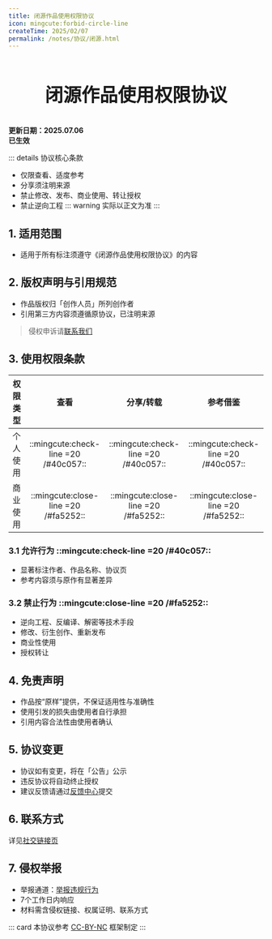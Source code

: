 ```yaml
---
title: 闭源作品使用权限协议
icon: mingcute:forbid-circle-line
createTime: 2025/02/07
permalink: /notes/协议/闭源.html
---
```


<div style="text-align: center;">
    <p style="font-size: 36px; font-weight: 650; margin-top: 60px">闭源作品使用权限协议</p>
</div>

**更新日期：2025.07.06**  
**已生效**

::: details 协议核心条款
- 仅限查看、适度参考
- 分享须注明来源
- 禁止修改、发布、商业使用、转让授权
- 禁止逆向工程
::: warning 实际以正文为准
:::

## 1. 适用范围

- 适用于所有标注须遵守《闭源作品使用权限协议》的内容

## 2. 版权声明与引用规范

- 作品版权归「创作人员」所列创作者
- 引用第三方内容须遵循原协议，已注明来源

> 侵权申诉请[联系我们](#_6-联系方式)

## 3. 使用权限条款

| 权限类型 | 查看 | 分享/转载 | 参考借鉴 |
| ---------- | :--: | :-------: | :------: |
| 个人使用 | ::mingcute:check-line =20 /#40c057:: | ::mingcute:check-line =20 /#40c057:: | ::mingcute:check-line =20 /#40c057:: |
| 商业使用 | ::mingcute:close-line =20 /#fa5252:: | ::mingcute:close-line =20 /#fa5252:: | ::mingcute:close-line =20 /#fa5252:: |

### 3.1 允许行为 ::mingcute:check-line =20 /#40c057::

- 显著标注作者、作品名称、协议页
- 参考内容须与原作有显著差异

### 3.2 禁止行为 ::mingcute:close-line =20 /#fa5252::

- 逆向工程、反编译、解密等技术手段
- 修改、衍生创作、重新发布
- 商业性使用
- 授权转让

## 4. 免责声明

- 作品按“原样”提供，不保证适用性与准确性
- 使用引发的损失由使用者自行承担
- 引用内容合法性由使用者确认

## 5. 协议变更

- 协议如有变更，将在「公告」公示
- 违反协议将自动终止授权
- 建议反馈请通过[反馈中心](/notes/反馈中心/反馈.html)提交

## 6. 联系方式

详见[社交链接页](/notes/更多/链接.html#qq-群)

## 7. 侵权举报

- 举报通道：[举报违规行为](/notes/反馈中心/举报违规行为.html)
- 7个工作日内响应
- 材料需含侵权链接、权属证明、联系方式

::: card
本协议参考 [CC-BY-NC](https://creativecommons.org/) 框架制定
:::